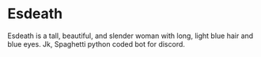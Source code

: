 # Esdeath
Esdeath is a tall, beautiful, and slender woman with long, light blue hair and blue eyes. Jk, Spaghetti python coded bot for discord.
